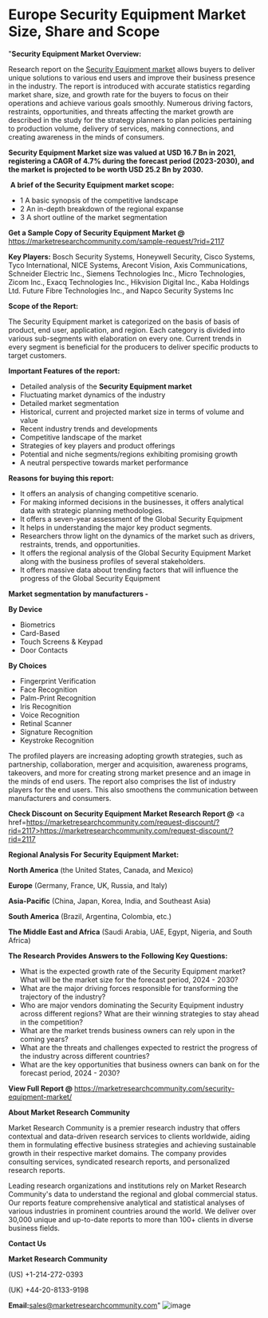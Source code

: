# Europe Security Equipment Market Size, Share and Scope
"<strong>Security Equipment Market Overview:</strong>

Research report on the <a href=https://marketresearchcommunity.com/security-equipment-market/>Security Equipment market</a> allows buyers to deliver unique solutions to various end users and improve their business presence in the industry. The report is introduced with accurate statistics regarding market share, size, and growth rate for the buyers to focus on their operations and achieve various goals smoothly. Numerous driving factors, restraints, opportunities, and threats affecting the market growth are described in the study for the strategy planners to plan policies pertaining to production volume, delivery of services, making connections, and creating awareness in the minds of consumers.

<strong>Security Equipment Market size was valued at USD 16.7 Bn in 2021, registering a CAGR of 4.7% during the forecast period (2023-2030), and the market is projected to be worth USD 25.2 Bn by 2030.</strong>

 <Strong>A brief of the Security Equipment market scope:</Strong>
<ul>
 <li>1  A basic synopsis of the competitive landscape</li>
 <li>2  An in-depth breakdown of the regional expanse</li>
 <li>3  A short outline of the market segmentation</li>
</ul>
<strong>Get a Sample Copy of Security Equipment Market @ </b></strong><a href=https://marketresearchcommunity.com/sample-request/?rid=2117><u>https://marketresearchcommunity.com/sample-request/?rid=2117</u></a>

<strong>Key Players:</strong> 
Bosch Security Systems, Honeywell Security, Cisco Systems, Tyco International, NICE Systems, Arecont Vision, Axis Communications, Schneider Electric Inc., Siemens Technologies Inc., Micro Technologies, Zicom Inc., Exacq Technologies Inc., Hikvision Digital Inc., Kaba Holdings Ltd. Future Fibre Technologies Inc., and Napco Security Systems Inc

<strong>Scope of the Report:</strong>

The Security Equipment market is categorized on the basis of basis of product, end user, application, and region. Each category is divided into various sub-segments with elaboration on every one. Current trends in every segment is beneficial for the producers to deliver specific products to target customers.

<strong><b>Important Features of the report:</b></strong>
<ul>
  <li>Detailed analysis of the <strong><b>Security Equipment </b></strong><strong><b>market</b></strong></li>
  <li>Fluctuating market dynamics of the industry</li>
  <li>Detailed market segmentation</li>
  <li>Historical, current and projected market size in terms of volume and value</li>
  <li>Recent industry trends and developments</li>
  <li>Competitive landscape of the market</li>
  <li>Strategies of key players and product offerings</li>
  <li>Potential and niche segments/regions exhibiting promising growth</li>
  <li>A neutral perspective towards market performance</li>
</ul>
<strong><b>Reasons for buying this report:</b></strong>
<ul>
  <li>It offers an analysis of changing competitive scenario.</li>
  <li>For making informed decisions in the businesses, it offers analytical data with strategic planning methodologies.</li>
  <li>It offers a seven-year assessment of the Global Security Equipment</li>
  <li>It helps in understanding the major key product segments.</li>
  <li>Researchers throw light on the dynamics of the market such as drivers, restraints, trends, and opportunities.</li>
  <li>It offers the regional analysis of the Global Security Equipment Market along with the business profiles of several stakeholders.</li>
  <li>It offers massive data about trending factors that will influence the progress of the Global Security Equipment</li>
</ul>

<strong>Market segmentation by manufacturers -</strong>



<strong>By Device</strong>
<ul>
 	<li>Biometrics</li>
 	<li>Card-Based</li>
 	<li>Touch Screens &amp; Keypad</li>
 	<li>Door Contacts</li>
</ul>
<strong>By Choices</strong>
<ul>
 	<li>Fingerprint Verification</li>
 	<li>Face Recognition</li>
 	<li>Palm-Print Recognition</li>
 	<li>Iris Recognition</li>
 	<li>Voice Recognition</li>
 	<li>Retinal Scanner</li>
 	<li>Signature Recognition</li>
 	<li>Keystroke Recognition</li>
</ul>

The profiled players are increasing adopting growth strategies, such as partnership, collaboration, merger and acquisition, awareness programs, takeovers, and more for creating strong market presence and an image in the minds of end users. The report also comprises the list of industry players for the end users. This also smoothens the communication between manufacturers and consumers.

<strong><b>Check Discount on Security Equipment Market Research Report @ </b></strong><a href=https://marketresearchcommunity.com/request-discount/?rid=2117><u>https://marketresearchcommunity.com/request-discount/?rid=2117</u></a>

<strong>Regional Analysis For Security Equipment Market:</strong>

<strong>North America</strong> (the United States, Canada, and Mexico)

<strong>Europe</strong> (Germany, France, UK, Russia, and Italy)

<strong>Asia-Pacific</strong> (China, Japan, Korea, India, and Southeast Asia)

<strong>South America</strong> (Brazil, Argentina, Colombia, etc.)

<strong>The Middle East and Africa</strong> (Saudi Arabia, UAE, Egypt, Nigeria, and South Africa)

<strong>The Research Provides Answers to the Following Key Questions:</strong>
<ul>
 	<li>What is the expected growth rate of the Security Equipment market? What will be the market size for the forecast period, 2024 - 2030?</li>
 	<li>What are the major driving forces responsible for transforming the trajectory of the industry?</li>
 	<li>Who are major vendors dominating the Security Equipment industry across different regions? What are their winning strategies to stay ahead in the competition?</li>
 	<li>What are the market trends business owners can rely upon in the coming years?</li>
 	<li>What are the threats and challenges expected to restrict the progress of the industry across different countries?</li>
 	<li>What are the key opportunities that business owners can bank on for the forecast period, 2024 - 2030?</li>
</ul>

<strong>View Full Report @</strong> <a href=https://marketresearchcommunity.com/security-equipment-market/>https://marketresearchcommunity.com/security-equipment-market/</a>

<strong>About Market Research Community</strong>

Market Research Community is a premier research industry that offers contextual and data-driven research services to clients worldwide, aiding them in formulating effective business strategies and achieving sustainable growth in their respective market domains. The company provides consulting services, syndicated research reports, and personalized research reports.

Leading research organizations and institutions rely on Market Research Community's data to understand the regional and global commercial status. Our reports feature comprehensive analytical and statistical analyses of various industries in prominent countries around the world. We deliver over 30,000 unique and up-to-date reports to more than 100+ clients in diverse business fields.

<strong>Contact Us</strong>

<strong>Market Research Community</strong>

(US) +1-214-272-0393

(UK) +44-20-8133-9198

<strong>Email:</strong>sales@marketresearchcommunity.com"
![image](https://github.com/krutikad1522/marketresearchcommunity/assets/158283933/0eed385a-e6af-426b-bf17-d57dddac193e)
